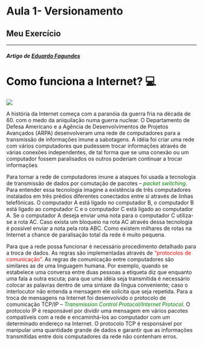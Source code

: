 
# Aula 1- Versionamento 

## Meu Exercício
---
###### **Artigo de [Eduardo Fagundes](https://efagundes.com/artigos/como-funciona-a-internet/#:~:text=Para%20a%20troca%20de%20mensagens,um%20determinado%20endere%C3%A7o%20na%20Internet.)** 


# <span style="color: Black"> Como funciona a Internet? </span> :computer:
![](https://img.ibxk.com.br/materias/9847/40791.jpg) 

 
  A história da Internet começa com a paranóia da guerra fria na década de 60. com o medo da aniquilação numa guerra nuclear. O Departamento de Defesa Americano e a Agência de Desenvolvimentos de Projetos Avançados (ARPA) desenvolveram uma rede de computadores para a transmissão de informações imune a sabotagens. A idéia foi criar uma rede com vários computadores que pudessem trocar informações através de várias conexões independentes, de tal forma que se uma conexão ou um computador fossem paralisados os outros poderiam continuar a trocar informações 

Para tornar a rede de computadores imune a ataques foi usada a tecnologia de transmissão de dados por comutação de pacotes – <span style="color:green">*packet switching*.</span> Para entender essa tecnologia imagine a existência de três computadores instalados em três prédios diferentes conectados entre si através de linhas telefônicas. O computador A está ligado no computador B, o computador B está ligado ao computador C e o computador C está ligado ao computador A. Se o computador A deseja enviar uma nota para o computador C utiliza-se a rota AC. Caso exista um bloqueio na rota AC através dessa tecnologia é possível enviar a nota pela rota ABC. Como existem milhares de rotas na Internet a chance de paralisação total da rede é muito pequena.

Para que a rede possa funcionar é necessário procedimento detalhado para a troca de dados. As regras são implementadas através de <span style="color:red">“protocolos de comunicação”</span>. As regras de comunicação entre computadores são similares as de uma linguagem humana. Por exemplo, quando se estabelece uma conversa entre duas pessoas a etiqueta diz que enquanto uma fala a outra escuta; para que uma idéia seja transmitida é necessário colocar as palavras dentro de uma sintaxe da língua conveniente; caso o interlocutor não entenda a mensagem ele solicita que seja repetida. Para a troca de mensagens na Internet foi desenvolvido o protocolo de comunicação TCP/IP – <span style="color:green"> *Transmission Control Protocol/Internet Protocol*</span>. O protocolo IP é responsável por dividir uma mensagem em vários pacotes compatíveis com a rede e encaminhá-los ao computador com um determinado endereço na Internet. O protocolo TCP é responsável por manipular uma quantidade grande de dados e garantir que as informações transmitidas entre dois computadores da rede não contenham erros.

